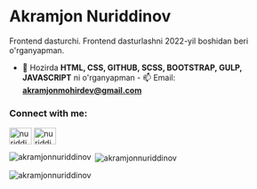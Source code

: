 # Akramjon Nuriddinov
<!-- <h3 align="center"></h3> -->
Frontend dasturchi. Frontend dasturlashni 2022-yil boshidan beri o'rganyapman.

- 🌱 Hozirda **HTML, CSS, GITHUB, SCSS, BOOTSTRAP, GULP, JAVASCRIPT** ni
o'rganyapman - 📫 Email: **akramjonmohirdev@gmail.com**

<h3 align="left">Connect with me:</h3>
<p align="left">
  <a href="https://fb.com/nuriddinovakramjon3@gmail.com" target="blank"
    ><img
      align="center"
      src="https://raw.githubusercontent.com/rahuldkjain/github-profile-readme-generator/master/src/images/icons/Social/facebook.svg"
      alt="nuriddinovakramjon3@gmail.com"
      height="30"
      width="40"
  /></a>
  <a href="https://instagram.com/nuriddinov.akramj0n" target="blank"
    ><img
      align="center"
      src="https://raw.githubusercontent.com/rahuldkjain/github-profile-readme-generator/master/src/images/icons/Social/instagram.svg"
      alt="nuriddinov.akramj0n"
      height="30"
      width="40"
  /></a>
</p>


<p>
  <img
    align="left"
    src="https://github-readme-stats.vercel.app/api/top-langs?username=akramjonnuriddinov&show_icons=true&locale=en&layout=compact"
    alt="akramjonnuriddinov"
  />
</p>

<p>
  &nbsp;<img
    align="center"
    src="https://github-readme-stats.vercel.app/api?username=akramjonnuriddinov&show_icons=true&locale=en"
    alt="akramjonnuriddinov"
  />
</p>

<p>
  <img
    align="center"
    src="https://github-readme-streak-stats.herokuapp.com/?user=akramjonnuriddinov&"
    alt="akramjonnuriddinov"
  />
</p>
